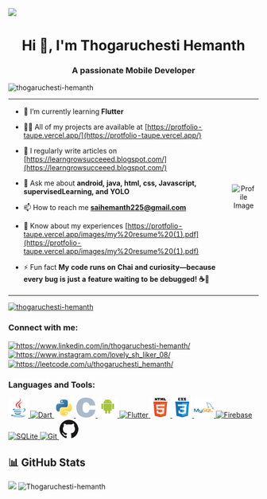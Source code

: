 <img src="https://github.com/user-attachments/assets/a96549fe-8966-472e-b952-616f3a6bcf63">
<h1 align="center">Hi 👋, I'm Thogaruchesti Hemanth</h1>
<h3 align="center">A passionate Mobile Developer</h3>

<p align="left"> <img src="https://komarev.com/ghpvc/?username=thogaruchesti-hemanth&label=Profile%20views&color=0e75b6&style=flat" alt="thogaruchesti-hemanth" /> </p>


<table style="border-collapse: collapse; border: none;">
  <tr>
    <td style="border: none;">

- 🌱 I’m currently learning **Flutter**

- 👨‍💻 All of my projects are available at [https://protfolio-taupe.vercel.app/](https://protfolio-taupe.vercel.app/)

- 📝 I regularly write articles on [https://learngrowsucceeed.blogspot.com/](https://learngrowsucceeed.blogspot.com/)

- 💬 Ask me about **android, java, html, css, Javascript, supervisedLearning, and YOLO**

- 📫 How to reach me **saihemanth225@gmail.com**

- 📄 Know about my experiences [https://protfolio-taupe.vercel.app/images/my%20resume%20(1).pdf](https://protfolio-taupe.vercel.app/images/my%20resume%20(1).pdf)

- ⚡ Fun fact **My code runs on Chai and curiosity—because every bug is just a feature waiting to be debugged! ☕🐞**

    </td>
    <td style="border: none; text-align: center;">
      <img src="https://github.com/user-attachments/assets/96929017-04c3-4921-9ba4-578e04cd729c" alt="Profile Image" width="250" />
    </td>
  </tr>
</table>



  <p align="left"> <a href="https://github.com/ryo-ma/github-profile-trophy"><img src="https://github-profile-trophy.vercel.app/?username=thogaruchesti-hemanth" alt="thogaruchesti-hemanth" /></a> </p>
<h3 align="left">Connect with me:</h3>
<p align="left">
<a href="https://linkedin.com/in/https://www.linkedin.com/in/thogaruchesti-hemanth/" target="blank"><img align="center" src="https://raw.githubusercontent.com/rahuldkjain/github-profile-readme-generator/master/src/images/icons/Social/linked-in-alt.svg" alt="https://www.linkedin.com/in/thogaruchesti-hemanth/" height="30" width="40" /></a>
<a href="https://instagram.com/https://www.instagram.com/lovely_sh_liker_08/" target="blank"><img align="center" src="https://raw.githubusercontent.com/rahuldkjain/github-profile-readme-generator/master/src/images/icons/Social/instagram.svg" alt="https://www.instagram.com/lovely_sh_liker_08/" height="30" width="40" /></a>
<a href="https://www.leetcode.com/https://leetcode.com/u/thogaruchesti_hemanth/" target="blank"><img align="center" src="https://raw.githubusercontent.com/rahuldkjain/github-profile-readme-generator/master/src/images/icons/Social/leet-code.svg" alt="https://leetcode.com/u/thogaruchesti_hemanth/" height="30" width="40" /></a>
</p>

<h3 align="left">Languages and Tools:</h3>

<span align="left">
  <!-- Programming Languages -->
  <a href="https://www.java.com" target="_blank" rel="noreferrer">
    <img src="https://raw.githubusercontent.com/devicons/devicon/master/icons/java/java-original.svg" alt="Java" width="40" height="40"/>
  </a>
  <a href="https://dart.dev" target="_blank" rel="noreferrer">
    <img src="https://www.vectorlogo.zone/logos/dartlang/dartlang-icon.svg" alt="Dart" width="40" height="40"/>
  </a>
  <a href="https://www.python.org" target="_blank" rel="noreferrer">
    <img src="https://raw.githubusercontent.com/devicons/devicon/master/icons/python/python-original.svg" alt="Python" width="40" height="40"/>
  </a>
  <a href="https://www.cprogramming.com/" target="_blank" rel="noreferrer">
    <img src="https://raw.githubusercontent.com/devicons/devicon/master/icons/c/c-original.svg" alt="C" width="40" height="40"/>
  </a>

  <!-- Mobile Development -->
  <a href="https://developer.android.com" target="_blank" rel="noreferrer">
    <img src="https://raw.githubusercontent.com/devicons/devicon/master/icons/android/android-original-wordmark.svg" alt="Android" width="40" height="40"/>
  </a>
  <a href="https://flutter.dev" target="_blank" rel="noreferrer">
    <img src="https://www.vectorlogo.zone/logos/flutterio/flutterio-icon.svg" alt="Flutter" width="40" height="40"/>
  </a>

  <!-- Web Development -->
  <a href="https://www.w3.org/html/" target="_blank" rel="noreferrer">
    <img src="https://raw.githubusercontent.com/devicons/devicon/master/icons/html5/html5-original-wordmark.svg" alt="HTML5" width="40" height="40"/>
  </a>
  <a href="https://www.w3schools.com/css/" target="_blank" rel="noreferrer">
    <img src="https://raw.githubusercontent.com/devicons/devicon/master/icons/css3/css3-original-wordmark.svg" alt="CSS3" width="40" height="40"/>
  </a>

  <!-- Databases -->
  <a href="https://www.mysql.com/" target="_blank" rel="noreferrer">
    <img src="https://raw.githubusercontent.com/devicons/devicon/master/icons/mysql/mysql-original-wordmark.svg" alt="MySQL" width="40" height="40"/>
  </a>
  <a href="https://firebase.google.com/" target="_blank" rel="noreferrer">
    <img src="https://www.vectorlogo.zone/logos/firebase/firebase-icon.svg" alt="Firebase" width="40" height="40"/>
  </a>
  <a href="https://www.sqlite.org/" target="_blank" rel="noreferrer">
    <img src="https://www.vectorlogo.zone/logos/sqlite/sqlite-icon.svg" alt="SQLite" width="40" height="40"/>
  </a>

  <!-- Version Control & Collaboration -->
  <a href="https://git-scm.com/" target="_blank" rel="noreferrer">
    <img src="https://www.vectorlogo.zone/logos/git-scm/git-scm-icon.svg" alt="Git" width="40" height="40"/>
  </a>
  <a href="https://github.com/" target="_blank" rel="noreferrer">
    <img src="https://raw.githubusercontent.com/devicons/devicon/master/icons/github/github-original.svg" alt="GitHub" width="40" height="40"/>
  </a>
</span>

<p></p>
<p></p>

## 📊 GitHub Stats

<p align="left">
  <img src="https://github-readme-stats.vercel.app/api?username=thogaruchesti-hemanth&show_icons=true&theme=radical&count_private=true" />
  <img src="https://github-readme-streak-stats.herokuapp.com/?user=thogaruchesti-hemanth&layout=compact&theme=radical" alt="Thogaruchesti-hemanth" />
</p>

